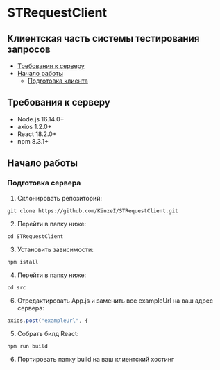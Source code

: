 # STRequestClient
## Клиентская часть системы тестирования запросов
- [Требования к серверу](#Requirements)
- [Начало работы](#Started)
     - [Подготовка клиента](#Client)

## Требования к серверу <a name="Requirements"></a>
- Node.js 16.14.0+
- axios 1.2.0+
- React 18.2.0+
- npm 8.3.1+

## Начало работы <a name="Started"></a>
### Подготовка сервера <a name="Client"></a>
1. Cклонировать репозиторий:
```
git clone https://github.com/KinzeI/STRequestClient.git
```
2. Перейти в папку ниже:
```
cd STRequestClient
```
3. Установить зависимости:
```
npm istall
```
4. Перейти в папку ниже:
```
cd src
```
6. Отредактировать App.js и заменить все exampleUrl на ваш адрес сервера:
```js
axios.post("exampleUrl", {
```
5. Собрать билд React:
```
npm run build
```
6. Портировать папку build на ваш клиентский хостинг
